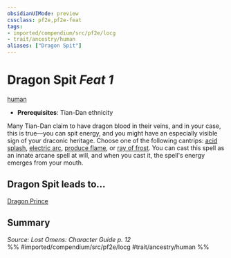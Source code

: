 ```yaml
---
obsidianUIMode: preview
cssclass: pf2e,pf2e-feat
tags:
- imported/compendium/src/pf2e/locg
- trait/ancestry/human
aliases: ["Dragon Spit"]
---
```

# Dragon Spit  *Feat 1*  
[human](human.md)  

- **Prerequisites**: Tian-Dan ethnicity

Many Tian-Dan claim to have dragon blood in their veins, and in your case, this is true—you can spit energy, and you might have an especially visible sign of your draconic heritage. Choose one of the following cantrips: [acid splash](../spells/acid-splash.md), [electric arc](../spells/electric-arc.md), [produce flame](../spells/produce-flame.md), or [ray of frost](../spells/ray-of-frost.md). You can cast this spell as an innate arcane spell at will, and when you cast it, the spell's energy emerges from your mouth.

## Dragon Spit leads to...

[Dragon Prince](dragon-prince-locg.md)

## Summary

*Source: Lost Omens: Character Guide p. 12*  
%% #imported/compendium/src/pf2e/locg #trait/ancestry/human %%
